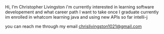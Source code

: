 Hi, I’m Christopher Livingston
i'm currently interested in learning software developement and what career path I want to take once I graduate
currently im enrolled in whatcom learning java and using new APIs so far intelli-j

you can reach me through my email chrislivingston1021@gmail.com
